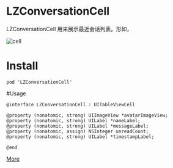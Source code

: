 # LZConversationCell
LZConversationCell 用来展示最近会话列表。形如，

![cell](https://cloud.githubusercontent.com/assets/5022872/7811918/59fdf45c-03e0-11e5-9f1c-1ddcfde61d05.png)

# Install
```
pod 'LZConversationCell'
```

#Usage
```objc
@interface LZConversationCell : UITableViewCell

@property (nonatomic, strong) UIImageView *avatarImageView;
@property (nonatomic, strong) UILabel *nameLabel;
@property (nonatomic, strong) UILabel *messageLabel;
@property (nonatomic, assign) NSInteger unreadCount;
@property (nonatomic, strong) UILabel *timestampLabel;

@end
```

[More](https://github.com/leancloud/leanchat-ios/blob/master/LeanChatLib/LeanChatLib/Classes/controllers/CDChatListVC.m#L168-L190)